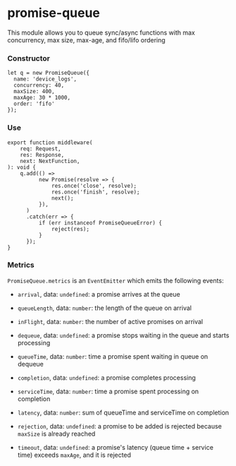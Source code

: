promise-queue
===

This module allows you to queue sync/async functions with max concurrency, max size, max-age, and fifo/lifo ordering

### Constructor

```
let q = new PromiseQueue({
  name: 'device_logs',
  concurrency: 40,
  maxSize: 400,
  maxAge: 30 * 1000,
  order: 'fifo'
});
```

### Use

```
export function middleware(
	req: Request,
	res: Response,
	next: NextFunction,
): void {
	q.add(() =>
          new Promise(resolve => {
              res.once('close', resolve);
              res.once('finish', resolve);
              next();
          }),
      )
      .catch(err => {
          if (err instanceof PromiseQueueError) {
              reject(res);
          }
      });
}
```

### Metrics

`PromiseQueue.metrics` is an `EventEmitter` which emits the following events:

- `arrival`, data: `undefined`: a promise arrives at the queue
- `queueLength`, data: `number`: the length of the queue on arrival
- `inFlight`, data: `number`: the number of active promises on arrival

- `dequeue`, data: `undefined`: a promise stops waiting in the queue and starts processing
- `queueTime`, data: `number`: time a promise spent waiting in queue on dequeue

- `completion`, data: `undefined`: a promise completes processing
- `serviceTime`, data: `number`: time a promise spent processing on completion
- `latency`, data: `number`: sum of queueTime and serviceTime on completion

- `rejection`, data: `undefined`: a promise to be added is rejected because `maxSize` is already reached
- `timeout`, data: `undefined`: a promise's latency (queue time + service time) exceeds `maxAge`, and it is rejected
